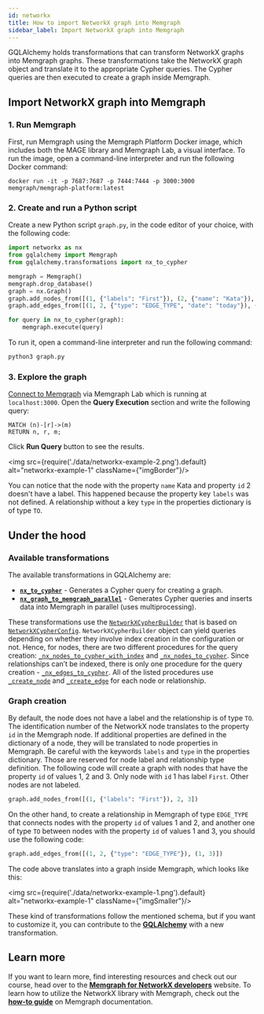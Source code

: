 ```yaml
---
id: networkx
title: How to import NetworkX graph into Memgraph
sidebar_label: Import NetworkX graph into Memgraph
---
```


GQLAlchemy holds transformations that can transform NetworkX graphs into Memgraph graphs. These transformations take the NetworkX graph object and translate it to the appropriate Cypher queries. The Cypher queries are then executed to create a graph inside Memgraph. 


## Import NetworkX graph into Memgraph 

### 1. Run Memgraph

First, run Memgraph using the Memgraph Platform Docker image, which includes both the MAGE library and Memgraph Lab, a visual interface. 
To run the image, open a command-line interpreter and run the following Docker command:

```
docker run -it -p 7687:7687 -p 7444:7444 -p 3000:3000 memgraph/memgraph-platform:latest
```

### 2. Create and run a Python script

Create a new Python script `graph.py`, in the code editor of your choice, with the following code:

```python
import networkx as nx
from gqlalchemy import Memgraph
from gqlalchemy.transformations import nx_to_cypher

memgraph = Memgraph()
memgraph.drop_database()
graph = nx.Graph()
graph.add_nodes_from([(1, {"labels": "First"}), (2, {"name": "Kata"}), 3])
graph.add_edges_from([(1, 2, {"type": "EDGE_TYPE", "date": "today"}), (1, 3)])

for query in nx_to_cypher(graph):
    memgraph.execute(query)
```

To run it, open a command-line interpreter and run the following command:

```python
python3 graph.py
```

### 3. Explore the graph

[Connect to Memgraph](/docs/memgraph-lab/connect-to-memgraph#connecting-to-memgraph) via Memgraph Lab which is running at `localhost:3000`. Open the **Query Execution** section and write the following query:

```cypher
MATCH (n)-[r]->(m)
RETURN n, r, m;
```

Click **Run Query** button to see the results.

<img src={require('./data/networkx-example-2.png').default} alt="networkx-example-1" className={"imgBorder"}/>

You can notice that the node with the property `name` Kata and property `id` 2 doesn't have a label. This happened because the property key `labels` was not defined. A relationship without a key `type` in the properties dictionary is of type `TO`.


## Under the hood

### Available transformations

The available transformations in GQLAlchemy are:

- [**`nx_to_cypher`**](https://github.com/memgraph/gqlalchemy/blob/main/gqlalchemy/transformations.py#L35) - Generates a Cypher query for creating a graph.
- [**`nx_graph_to_memgraph_parallel`**](https://github.com/memgraph/gqlalchemy/blob/main/gqlalchemy/transformations.py#L46) - Generates Cypher queries and inserts data into Memgraph in parallel (uses multiprocessing).

These transformations use the [`NetworkXCypherBuilder`](https://github.com/memgraph/gqlalchemy/blob/main/gqlalchemy/transformations.py#L133) that is based on [`NetworkXCypherConfig`](https://github.com/memgraph/gqlalchemy/blob/main/gqlalchemy/utilities.py#L41). `NetworkXCypherBuilder` object can yield queries depending on whether they involve index creation in the configuration or not. Hence, for nodes, there are two different procedures for the query creation: [`_nx_nodes_to_cypher_with_index`](https://github.com/memgraph/gqlalchemy/blob/main/gqlalchemy/transformations.py#L168) and [`_nx_nodes_to_cypher`](https://github.com/memgraph/gqlalchemy/blob/main/gqlalchemy/transformations.py#L163). Since relationships can’t be indexed, there is only one procedure for the query creation - [`_nx_edges_to_cypher`](https://github.com/memgraph/gqlalchemy/blob/main/gqlalchemy/transformations.py#L182). All of the listed procedures use [`_create_node`](https://github.com/memgraph/gqlalchemy/blob/main/gqlalchemy/transformations.py#L192) and [`_create_edge`](https://github.com/memgraph/gqlalchemy/blob/main/gqlalchemy/transformations.py#L202) for each node or relationship. 


### Graph creation

By default, the node does not have a label and the relationship is of type `TO`. The identification number of the NetworkX node translates to the property `id` in the Memgraph node. If additional properties are defined in the dictionary of a node, they will be translated to node properties in Memgraph. Be careful with the keywords `labels` and `type` in the properties dictionary. Those are reserved for node label and relationship type definition. The following code will create a graph with nodes that have the property `id` of values 1, 2 and 3. Only node with `id` 1 has label `First`. Other nodes are not labeled. 

```python
graph.add_nodes_from([(1, {"labels": "First"}), 2, 3])
```

On the other hand, to create a relationship in Memgraph of type `EDGE_TYPE` that connects nodes with the property `id` of values 1 and 2, and another one of type `TO` between nodes with the property `id` of values 1 and 3, you should use the following code:

```python
graph.add_edges_from([(1, 2, {"type": "EDGE_TYPE"}), (1, 3)])
```

The code above translates into a graph inside Memgraph, which looks like this: 

<img src={require('./data/networkx-example-1.png').default} alt="networkx-example-1" className={"imgSmaller"}/>

These kind of transformations follow the mentioned schema, but if you want to customize it, you can contribute to the [**GQLAlchemy**](https://github.com/memgraph/gqlalchemy) with a new transformation.

## Learn more

If you want to learn more, find interesting resources and check out our course, head over to the [**Memgraph for NetworkX developers**](https://memgraph.com/memgraph-for-networkx?utm_source=docs&utm_medium=referral&utm_campaign=networkx_ppp&utm_term=docsgqla%2Bhowto&utm_content=textlink) website. To learn how to utilize the NetworkX library with Memgraph, check out the [**how-to guide**](/docs/memgraph/how-to-guides/networkx) on Memgraph documentation.
